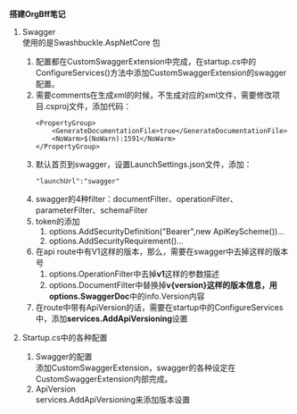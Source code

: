 **搭建OrgBff笔记**

1. Swagger<br/>
   使用的是Swashbuckle.AspNetCore 包<br/>
    1. 配置都在CustomSwaggerExtension中完成，在startup.cs中的ConfigureServices()方法中添加CustomSwaggerExtension的swagger配置。
    2. 需要comments在生成xml的时候，不生成对应的xml文件，需要修改项目.csproj文件，添加代码：
        ```
        <PropertyGroup>
            <GenerateDocumentationFile>true</GenerateDocumentationFile>
            <NoWarm>$(NoWarn):1591</NoWarm>
        </PropertyGroup>
        ```
    3. 默认首页到swagger，设置LaunchSettings.json文件，添加：
        ```
        "launchUrl":"swagger"
        ```
    4. swagger的4种filter：documentFilter、operationFilter、parameterFilter、schemaFilter
    5. token的添加
        1. options.AddSecurityDefinition("Bearer",new ApiKeyScheme())...
        2. options.AddSecurityRequirement()...
    6. 在api route中有V1这样的版本，那么，需要在swagger中去掉这样的版本号
       1. options.OperationFilter中去掉**v1**这样的参数描述
       2. options.DocumentFilter中替换掉**v{version}**这样的版本信息，用**options.SwaggerDoc**中的info.Version内容
    7. 在route中带有ApiVersion的话，需要在startup中的ConfigureServices中，添加**services.AddApiVersioning**设置
    

2. Startup.cs中的各种配置
    1. Swagger的配置<br/>
        添加CustomSwaggerExtension，swagger的各种设定在CustomSwaggerExtension内部完成。
    2. ApiVersion<br/>
        services.AddApiVersioning来添加版本设置
